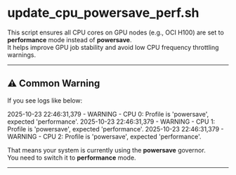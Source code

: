# update_cpu_powersave_perf.sh

This script ensures all CPU cores on GPU nodes (e.g., OCI H100) are set to **performance** mode instead of **powersave**.  
It helps improve GPU job stability and avoid low CPU frequency throttling warnings.

---

## ⚠️ Common Warning

If you see logs like below:

2025-10-23 22:46:31,379 - WARNING - CPU 0: Profile is 'powersave', expected 'performance'.
2025-10-23 22:46:31,379 - WARNING - CPU 1: Profile is 'powersave', expected 'performance'.
2025-10-23 22:46:31,379 - WARNING - CPU 2: Profile is 'powersave', expected 'performance'.


That means your system is currently using the **powersave** governor.  
You need to switch it to **performance** mode.

---
